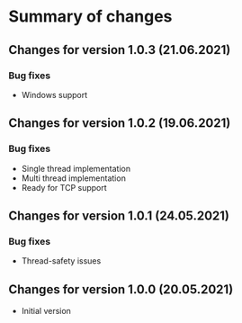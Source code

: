 # Summary of changes

## Changes for version 1.0.3 (21.06.2021)

### Bug fixes

- Windows support

## Changes for version 1.0.2 (19.06.2021)

### Bug fixes

- Single thread implementation
- Multi thread implementation
- Ready for TCP support

## Changes for version 1.0.1 (24.05.2021)

### Bug fixes

- Thread-safety issues 

## Changes for version 1.0.0 (20.05.2021)

- Initial version
